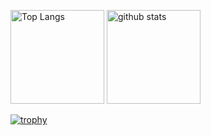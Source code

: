 <!--
**tasukuwato/tasukuwato** is a ✨ _special_ ✨ repository because its `README.md` (this file) appears on your GitHub profile.

Here are some ideas to get you started:

- 🔭 I’m currently working on ...
- 🌱 I’m currently learning ...
- 👯 I’m looking to collaborate on ...
- 🤔 I’m looking for help with ...
- 💬 Ask me about ...
- 📫 How to reach me: ...
- 😄 Pronouns: ...
- ⚡ Fun fact: ...
-->
<p align="left">
  <img alt="Top Langs" height="150px" src="https://github-readme-stats.vercel.app/api/top-langs/?username=tasukuwato&layout=compact&theme=gruvbox" />
  <img alt="github stats" height="150px" src="https://github-readme-stats.vercel.app/api?username=tasukuwato&theme=gruvbox&show_icons=true" />
</p>

[![trophy](https://github-profile-trophy.vercel.app/?username=tasukuwato&theme=gruvbox&column=8&rank=-C)](https://github.com/ryo-ma/github-profile-trophy)
